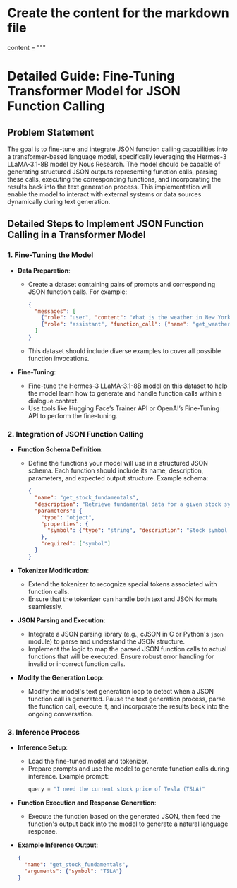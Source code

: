 # Create the content for the markdown file
content = """
# Detailed Guide: Fine-Tuning Transformer Model for JSON Function Calling

## Problem Statement
The goal is to fine-tune and integrate JSON function calling capabilities into a transformer-based language model, specifically leveraging the Hermes-3 LLaMA-3.1-8B model by Nous Research. The model should be capable of generating structured JSON outputs representing function calls, parsing these calls, executing the corresponding functions, and incorporating the results back into the text generation process. This implementation will enable the model to interact with external systems or data sources dynamically during text generation.

## Detailed Steps to Implement JSON Function Calling in a Transformer Model

### 1. Fine-Tuning the Model
- **Data Preparation**:
  - Create a dataset containing pairs of prompts and corresponding JSON function calls. For example:
    ```json
    {
      "messages": [
        {"role": "user", "content": "What is the weather in New York?"},
        {"role": "assistant", "function_call": {"name": "get_weather", "arguments": "{\"location\": \"New York\"}"}}
      ]
    }
    ```
  - This dataset should include diverse examples to cover all possible function invocations.

- **Fine-Tuning**:
  - Fine-tune the Hermes-3 LLaMA-3.1-8B model on this dataset to help the model learn how to generate and handle function calls within a dialogue context.
  - Use tools like Hugging Face’s Trainer API or OpenAI’s Fine-Tuning API to perform the fine-tuning.

### 2. Integration of JSON Function Calling
- **Function Schema Definition**:
  - Define the functions your model will use in a structured JSON schema. Each function should include its name, description, parameters, and expected output structure. Example schema:
    ```json
    {
      "name": "get_stock_fundamentals",
      "description": "Retrieve fundamental data for a given stock symbol.",
      "parameters": {
        "type": "object",
        "properties": {
          "symbol": {"type": "string", "description": "Stock symbol (e.g., TSLA)"}
        },
        "required": ["symbol"]
      }
    }
    ```

- **Tokenizer Modification**:
  - Extend the tokenizer to recognize special tokens associated with function calls.
  - Ensure that the tokenizer can handle both text and JSON formats seamlessly.

- **JSON Parsing and Execution**:
  - Integrate a JSON parsing library (e.g., cJSON in C or Python's `json` module) to parse and understand the JSON structure.
  - Implement the logic to map the parsed JSON function calls to actual functions that will be executed. Ensure robust error handling for invalid or incorrect function calls.

- **Modify the Generation Loop**:
  - Modify the model's text generation loop to detect when a JSON function call is generated. Pause the text generation process, parse the function call, execute it, and incorporate the results back into the ongoing conversation.

### 3. Inference Process
- **Inference Setup**:
  - Load the fine-tuned model and tokenizer.
  - Prepare prompts and use the model to generate function calls during inference. Example prompt:
    ```python
    query = "I need the current stock price of Tesla (TSLA)"
    ```

- **Function Execution and Response Generation**:
  - Execute the function based on the generated JSON, then feed the function's output back into the model to generate a natural language response.

- **Example Inference Output**:
  ```json
  {
    "name": "get_stock_fundamentals",
    "arguments": {"symbol": "TSLA"}
  }

